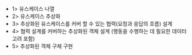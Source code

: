 - 1> 유스케이스 나열
- 2> 유스케이스 추상화
- 3> 추상화된 유스케이스를 커버 할 수 있는 협력(요청과 응답의 흐름) 설계
- 4> 협력 설계를 커버하는 추상화된 객체 설계 (행동을 수행하는 데 필요한 데이터 고려 포함)
- 5> 추상화된 객체 구체 구현